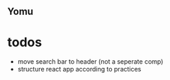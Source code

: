 ## Yomu

# todos
- move search bar to header (not a seperate comp)
- structure react app according to practices